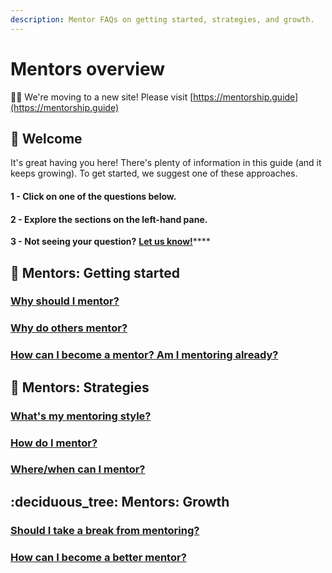 ```yaml
---
description: Mentor FAQs on getting started, strategies, and growth.
---
```


# Mentors overview

👋🏽 We're moving to a new site! Please visit [https://mentorship.guide](https://mentorship.guide)

## :wave: Welcome

It's great having you here! There's plenty of information in this guide (and it keeps growing). To get started, we suggest one of these approaches.

#### 1 - Click on one of the questions below.

#### 2 - Explore the sections on the left-hand pane.

**3 - Not seeing your question?** [**Let us know!**](../important/contributing.md)****

## :seedling: Mentors: Getting started

### [Why should I mentor?](../mentors-getting-started/why-should-i-mentor.md)

### [Why do others mentor?](../mentors-getting-started/why-do-others-mentor.md)

### [How can I become a mentor? Am I mentoring already?](../mentors-getting-started/how-can-i-become-a-mentor.md)

## :herb: Mentors: Strategies

### [What's my mentoring style?](../mentors-currently/whats-my-mentoring-style.md)

### [How do I mentor?](../mentors-currently/how-do-i-mentor-someone/)

### [Where/when can I mentor?](../mentors-currently/where-when-can-i-mentor.md)

## :deciduous\_tree: Mentors: Growth

### [Should I take a break from mentoring?](../mentors-growth/should-i-take-a-break-from-mentoring.md)

### [How can I become a better mentor?](../mentors-getting-started/how-can-i-become-a-mentor.md)
